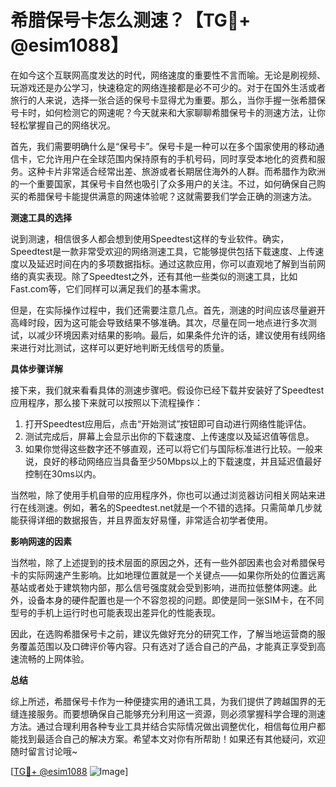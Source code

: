 # 希腊保号卡怎么测速？【TG💪+ @esim1088】

在如今这个互联网高度发达的时代，网络速度的重要性不言而喻。无论是刷视频、玩游戏还是办公学习，快速稳定的网络连接都是必不可少的。对于在国外生活或者旅行的人来说，选择一张合适的保号卡显得尤为重要。那么，当你手握一张希腊保号卡时，如何检测它的网速呢？今天就来和大家聊聊希腊保号卡的测速方法，让你轻松掌握自己的网络状况。

首先，我们需要明确什么是“保号卡”。保号卡是一种可以在多个国家使用的移动通信卡，它允许用户在全球范围内保持原有的手机号码，同时享受本地化的资费和服务。这种卡片非常适合经常出差、旅游或者长期居住海外的人群。而希腊作为欧洲的一个重要国家，其保号卡自然也吸引了众多用户的关注。不过，如何确保自己购买的希腊保号卡能提供满意的网速体验呢？这就需要我们学会正确的测速方法。

**测速工具的选择**

说到测速，相信很多人都会想到使用Speedtest这样的专业软件。确实，Speedtest是一款非常受欢迎的网络测速工具，它能够提供包括下载速度、上传速度以及延迟时间在内的多项数据指标。通过这款应用，你可以直观地了解到当前网络的真实表现。除了Speedtest之外，还有其他一些类似的测速工具，比如Fast.com等，它们同样可以满足我们的基本需求。

但是，在实际操作过程中，我们还需要注意几点。首先，测速的时间应该尽量避开高峰时段，因为这可能会导致结果不够准确。其次，尽量在同一地点进行多次测试，以减少环境因素对结果的影响。最后，如果条件允许的话，建议使用有线网络来进行对比测试，这样可以更好地判断无线信号的质量。

**具体步骤详解**

接下来，我们就来看看具体的测速步骤吧。假设你已经下载并安装好了Speedtest应用程序，那么接下来就可以按照以下流程操作：

1. 打开Speedtest应用后，点击“开始测试”按钮即可自动进行网络性能评估。
2. 测试完成后，屏幕上会显示出你的下载速度、上传速度以及延迟值等信息。
3. 如果你觉得这些数字还不够直观，还可以将它们与国际标准进行比较。一般来说，良好的移动网络应当具备至少50Mbps以上的下载速度，并且延迟值最好控制在30ms以内。

当然啦，除了使用手机自带的应用程序外，你也可以通过浏览器访问相关网站来进行在线测速。例如，著名的Speedtest.net就是一个不错的选择。只需简单几步就能获得详细的数据报告，并且界面友好易懂，非常适合初学者使用。

**影响网速的因素**

当然啦，除了上述提到的技术层面的原因之外，还有一些外部因素也会对希腊保号卡的实际网速产生影响。比如地理位置就是一个关键点——如果你所处的位置远离基站或者处于建筑物内部，那么信号强度就会受到影响，进而拉低整体网速。此外，设备本身的硬件配置也是一个不容忽视的问题。即使是同一张SIM卡，在不同型号的手机上运行时也可能表现出差异化的性能表现。

因此，在选购希腊保号卡之前，建议先做好充分的研究工作，了解当地运营商的服务覆盖范围以及口碑评价等内容。只有选对了适合自己的产品，才能真正享受到高速流畅的上网体验。

**总结**

综上所述，希腊保号卡作为一种便捷实用的通讯工具，为我们提供了跨越国界的无缝连接服务。而要想确保自己能够充分利用这一资源，则必须掌握科学合理的测速方法。通过合理利用各种专业工具并结合实际情况做出调整优化，相信每位用户都能找到最适合自己的解决方案。希望本文对你有所帮助！如果还有其他疑问，欢迎随时留言讨论哦~

[[TG💪+ @esim1088](https://t.me/s/esim1088) ![Image](https://i.postimg.cc/4NQfJmqS/Snipaste-2025-05-13-00-14-12.png)]